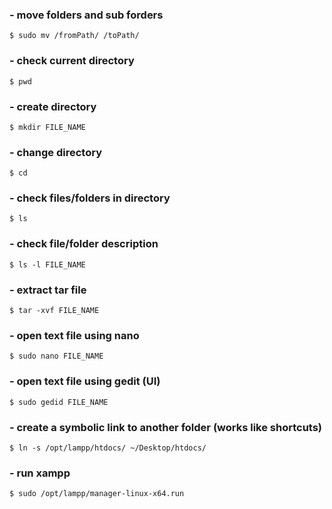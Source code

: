 ### - move folders and sub forders
```
$ sudo mv /fromPath/ /toPath/
```

### - check current directory
```
$ pwd
```

### - create directory
```
$ mkdir FILE_NAME
```

### - change directory
```
$ cd
```

### - check files/folders in directory
```
$ ls
```

### - check file/folder description
```
$ ls -l FILE_NAME
```

### - extract tar file
```
$ tar -xvf FILE_NAME
```

### - open text file using nano
```
$ sudo nano FILE_NAME
```

### - open text file using gedit (UI)
```
$ sudo gedid FILE_NAME
```

### - create a symbolic link to another folder (works like shortcuts)
```
$ ln -s /opt/lampp/htdocs/ ~/Desktop/htdocs/
```


### - run xampp
```
$ sudo /opt/lampp/manager-linux-x64.run
```
